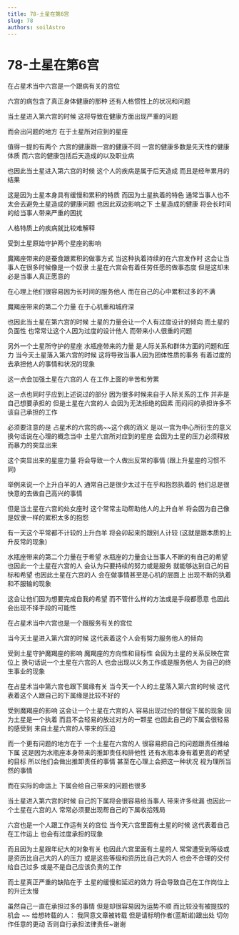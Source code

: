```yaml
---
title: 78-土星在第6宫
slug: 78
authors: soilAstro
---
```


# 78-土星在第6宫
在占星术当中六宫是一个跟病有关的宫位

六宫的病包含了真正身体健康的那种
还有人格惯性上的状况和问题

当土星进入第六宫的时候
这将导致在健康方面出现严重的问题

而会出问题的地方
在于土星所对应到的星座

值得一提的有两个
六宫的健康跟一宫的健康不同
一宫的健康多数是先天性的健康体质
而六宫的健康包括后天造成的以及职业病

也因此当土星进入第六宫的时候
这个人的疾病是属于后天造成
而且是经年累月的结果

这是因为土星本身具有缓慢和累积的特质
而因为土星执着的特色
通常当事人也不太会去避免土星造成的健康问题
也因此双边影响之下
土星造成的健康
将会长时间的给当事人带来严重的困扰

人格特质上的疾病就比较难解释

受到土星原始守护两个星座的影响

魔羯座带来的是蚕食跟累积的做事方式
当这种执着持续的在六宫发作时
这会让当事人在很多时候像是一个奴隶
土星在六宫会有着任劳任愿的做事态度
但是这却未必是当事人真正愿意的

在心理上他们很容易因为长时间的服务他人
而在自己的心中累积过多的不满

魔羯座带来的第二个力量
在于心机重和城府深

也因此当土星在第六宫的时候
土星的力量会让一个人有过度设计的倾向
而土星的负面性
也常常让这个人因为过度的设计他人
而带来小人很重的问题

另外一个土星所守护的星座
水瓶座带来的力量
是人际关系和群体方面的问题和压力
当今天土星落入第六宫的时候
这将导致当事人因为团体性质的事务
有着过度的去承担他人的事情和状况的现象

这一点会加强土星在六宫的人
在工作上面的辛苦和劳累

这一点也同时乎应到上述说过的部分
因为很多时候来自于人际关系的工作
并非是自己想要承担的
但是土星在六宫的人
会因为无法拒绝的因素
而闷闷的承担许多不该自己承担的工作

必须要注意的是
占星术的六宫的病~~这个病的涵义
是以一宫为中心所衍生的意义
换句话说在心理的概念当中
土星六宫所对应到的星座
会因为土星的压力必须释放
而暴力的突显出来

这个突显出来的星座力量
将会导致一个人做出反常的事情
(跟上升星座的习惯不同)

举例来说一个上升白羊的人
通常自己是很少太过于在乎和抱怨执着的
他们总是很快意的去做自己高兴的事情

但是当土星在六宫的处女座时
这个常常主动帮助他人的上升白羊
将会因为自己像是奴隶一样的累积太多的抱怨

有一天这个平常都不计较的上升白羊
将会卯起来的跟别人计较
(这就是跟本质的上升反常的现象)

水瓶座带来的第二个力量在于希望
水瓶座的力量会让当事人不断的有自己的希望
也因此一个土星在六宫的人
会认为只要持续的努力或是服务
就能够达到自己的目标和希望
也因此土星在六宫的人
会在做事情甚至是心机的层面上
出现不断的执着和不服输的现象

这会让他们因为想要完成自我的希望
而不管什么样的方法或是手段都愿意
也因此会出现不择手段的可能性

在占星术当中六宫也是一个跟服务有关的宫位

当今天土星进入第六宫的时候
这代表着这个人会有努力服务他人的倾向

受到土星守护魔羯座的影响
魔羯座的方向性和目标性
会因为土星的关系反映在宫位上
换句话说一个土星在六宫的人
也会出现以义务工作或是服务他人
为自己的终生事业的现象

在占星术当中第六宫也跟下属缘有关
当今天一个人的土星落入第六宫的时候
这代表着这个人跟自己的下属缘是比较不好的

受到魔羯座的影响
这会让一个土星在六宫的人
容易出现过份的督促下属的现象
因为土星是一个执着
而且不会轻易的放过对方的一颗星
也因此自己的下属会很轻易的感受到
来自土星六宫的人带来的压迫

而一个更有问题的地方在于
一个土星在六宫的人
很容易把自己的问题跟责任推给下属
这是因为水瓶座本身带来的推卸责任和排他性
还有水瓶本身有着更高的希望的目标
所以他们会做出推卸责任的事情
甚至在心理上会把这一种状况
视为理所当然的事情

而在实际的命运上
下属会给自己带来的问题也很多

当土星进入第六宫的时候
自己的下属将会很容易给当事人
带来许多纰漏
也因此一个土星在六宫的人
常常必须要出现帮自己的下属收拾残局

六宫也是一个人跟工作运有关的宫位
当今天六宫里面有土星的时候
这代表着自己在工作运上
也会有过度承担的现象

而且因为土星跟年纪大的对象有关
也因此六宫里面有土星的人
常常遭受到等级或是资历比自己大的人的压力
或是这些等级和资历比自己大的人
也会不合理的交付给自己过多
或是不是自己应该负责的工作

而土星真正严重的缺陷在于
土星的缓慢和延迟的效力
将会导致自己在工作岗位上的升迁太慢

虽然自己一直在承担过多的事情
但是却很容易因为运势不顺
而比较没有被提拔的机会
~~
给想转载的人：
我同意文章被转载
但是请标明作者(蓝斯诺)跟出处
切勿作任意的更动
否则自行承担法律责任~谢谢

 
  